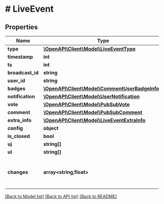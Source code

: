 # # LiveEvent

## Properties

Name | Type | Description | Notes
------------ | ------------- | ------------- | -------------
**type** | [**\OpenAPI\Client\Model\LiveEventType**](LiveEventType.md) |  |
**timestamp** | **int** |  | [optional]
**ts** | **int** |  | [optional]
**broadcast_id** | **string** |  | [optional]
**user_id** | **string** |  | [optional]
**badges** | [**\OpenAPI\Client\Model\CommentUserBadgeInfo[]**](CommentUserBadgeInfo.md) |  | [optional]
**notification** | [**\OpenAPI\Client\Model\UserNotification**](UserNotification.md) |  | [optional]
**vote** | [**\OpenAPI\Client\Model\PubSubVote**](PubSubVote.md) |  | [optional]
**comment** | [**\OpenAPI\Client\Model\PubSubComment**](PubSubComment.md) |  | [optional]
**extra_info** | [**\OpenAPI\Client\Model\LiveEventExtraInfo**](LiveEventExtraInfo.md) |  | [optional]
**config** | **object** |  | [optional]
**is_closed** | **bool** |  | [optional]
**uj** | **string[]** |  | [optional]
**ul** | **string[]** |  | [optional]
**changes** | **array<string,float>** | Construct a type with a set of properties K of type T | [optional]

[[Back to Model list]](../../README.md#models) [[Back to API list]](../../README.md#endpoints) [[Back to README]](../../README.md)
